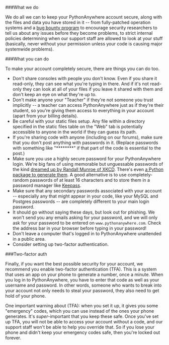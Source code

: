 <!--
.. title: Securing your PythonAnywhere account
.. slug: SecuringYourAccount
.. date: 2017-03-31
.. tags:
.. category:
.. link:
.. description:
.. type: text
-->

###What we do

We do all we can to keep your PythonAnywhere account secure, along with the
files and data you have stored in it -- from fully-patched operation systems
and a [bug bounty program](https://help.pythonanywhere.com/pages/BugBounty) to
encourage security researchers to tell us about any issues before they become
problems, to strict internal policies determining when our support staff are
allowed to look at your stuff (basically, never without your permission unless
your code is causing major systemwide problems).

###What you can do

To make your account completely secure, there are things you can do too.

* Don't share consoles with people you don't know.  Even if you share it
  read-only, they can see what you're typing in there.  And if it's not read-only
  they can look at all of your files if you leave it shared with them and don't
  keep an eye on what they're up to.
* Don't make anyone your "Teacher" if they're not someone you trust implicitly --
  a teacher can access PythonAnywhere just as if they're their student, so you're
  giving them access to everything in your account (apart from your billing details).
* Be careful with your static files setup.  Any file within a directory specified
  in the static files table on the "Web" tab is potentially accessible to anyone
  in the world if they can guess its path.
* If you're sharing code with anyone (including on our forums), make sure that
  you don't post anything with passwords in it.  (Replace passwords with something
  like "********" if that part of the code is essential to the post.)
* Make sure you use a highly secure password for your PythonAnywhere login.
  We're big fans of using memorable but unguessable passwords of the kind
  [dreamed up by Randall Munroe of XKCD](https://xkcd.com/936/).  There's even
  [a Python package to generate them](https://pypi.python.org/pypi/xkcdpass/).
  A good alternative is to use completely-random passwords of at least 16
  characters and to store them in a password manager like
  [Keepass](http://keepass.info/).
* Make sure that any secondary passwords associated with your account --
  especially any that might appear in your code, like your MySQL and Postgres
  passwords -- are completely different to your main login password.
* It should go without saying these days, but look out for phishing.  We won't
  send you any emails asking for your password, and we will only ask for your
  password to be entered on `www.pythonanywhere.com`.  Check the address bar
  in your browser before typing in your password!
* Don't leave a computer that's logged in to PythonAnywhere unattended in a
  public area.
* Consider setting up two-factor authentication.

###Two-factor auth

Finally, if you want the best possible security for your account, we recommend
you enable two-factor authentication (TFA).  This is a system that uses an app on your
phone to generate a number, once a minute.  When you log in to PythonAnywhere,
you have to enter that code as well as your username and password.  In other
words, someone who wants to break into your account not only needs to steal your
password, they also need to get hold of your phone.

One important warning about (TFA): when you set it up, it
gives you some "emergency" codes, which you can use instead of the ones your
phone generates.   It's *super*-important that you keep these safe.  Once you've
set up TFA, you will not be able to access your account without a code, and our
support staff won't be able to help you override that.  So if you lose your
phone and didn't keep your emergency codes safe, then you're locked out forever.

